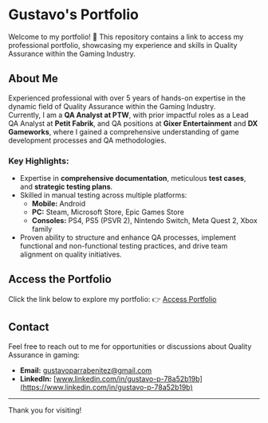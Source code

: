 # Gustavo's Portfolio

Welcome to my portfolio! 🚀 This repository contains a link to access my professional portfolio, showcasing my experience and skills in Quality Assurance within the Gaming Industry.

## About Me
Experienced professional with over 5 years of hands-on expertise in the dynamic field of Quality Assurance within the Gaming Industry.  
Currently, I am a **QA Analyst at PTW**, with prior impactful roles as a Lead QA Analyst at **Petit Fabrik**, and QA positions at **Gixer Entertainment** and **DX Gameworks**, where I gained a comprehensive understanding of game development processes and QA methodologies.

### Key Highlights:
- Expertise in **comprehensive documentation**, meticulous **test cases**, and **strategic testing plans**.
- Skilled in manual testing across multiple platforms:
  - **Mobile:** Android
  - **PC:** Steam, Microsoft Store, Epic Games Store
  - **Consoles:** PS4, PS5 (PSVR 2), Nintendo Switch, Meta Quest 2, Xbox family
- Proven ability to structure and enhance QA processes, implement functional and non-functional testing practices, and drive team alignment on quality initiatives.

## Access the Portfolio
Click the link below to explore my portfolio:
👉 [Access Portfolio](https://gparrabenitez.github.io/PortfolioWebsite/)

## Contact
Feel free to reach out to me for opportunities or discussions about Quality Assurance in gaming:
- **Email:** gustavoparrabenitez@gmail.com
- **LinkedIn:** [www.linkedin.com/in/gustavo-p-78a52b19b](https://www.linkedin.com/in/gustavo-p-78a52b19b)

---

Thank you for visiting!
